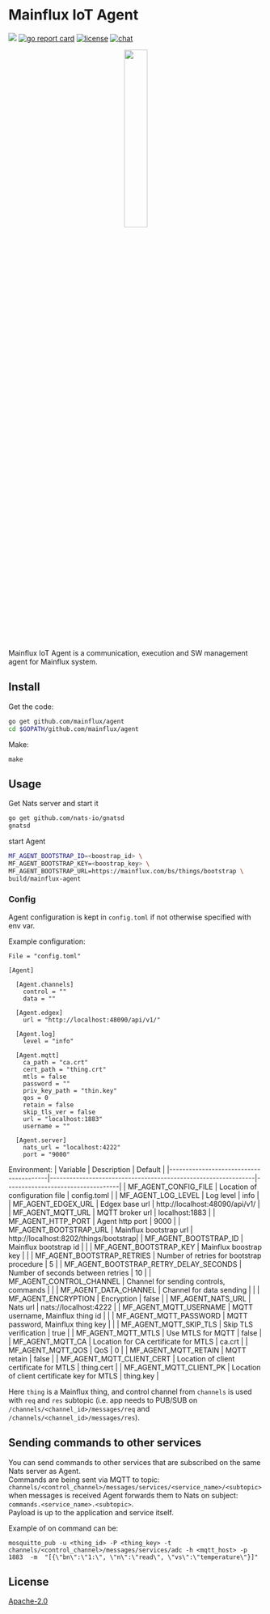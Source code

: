 # Mainflux IoT Agent

![](https://github.com/mainflux/agent/workflows/Go/badge.svg)
[![go report card][grc-badge]][grc-url]
[![license][license]](LICENSE)
[![chat][gitter-badge]][gitter]

<p align="center">
  <img width="30%" height="30%" src="./docs/img/agent.png">
</p>

Mainflux IoT Agent is a communication, execution and SW management agent for Mainflux system.

## Install
Get the code:

```bash
go get github.com/mainflux/agent
cd $GOPATH/github.com/mainflux/agent
```

Make:
```
make
```

## Usage
Get Nats server and start it
```bash
go get github.com/nats-io/gnatsd
gnatsd
```
start Agent
```bash
MF_AGENT_BOOTSTRAP_ID=<boostrap_id> \
MF_AGENT_BOOTSTRAP_KEY=<boostrap_key> \
MF_AGENT_BOOTSTRAP_URL=https://mainflux.com/bs/things/bootstrap \
build/mainflux-agent
```

### Config
Agent configuration is kept in `config.toml` if not otherwise specified with env var.

Example configuration:
```
File = "config.toml"

[Agent]

  [Agent.channels]
    control = ""
    data = ""

  [Agent.edgex]
    url = "http://localhost:48090/api/v1/"

  [Agent.log]
    level = "info"

  [Agent.mqtt]
    ca_path = "ca.crt"
    cert_path = "thing.crt"
    mtls = false
    password = ""
    priv_key_path = "thin.key"
    qos = 0
    retain = false
    skip_tls_ver = false
    url = "localhost:1883"
    username = ""

  [Agent.server]
    nats_url = "localhost:4222"
    port = "9000"

```

Environment:
| Variable                               | Description                                                   | Default                           |
|----------------------------------------|---------------------------------------------------------------|-----------------------------------|
|	MF_AGENT_CONFIG_FILE                   | Location of configuration file                                | config.toml                       |
|	MF_AGENT_LOG_LEVEL                     | Log level                                                     | info                              |
|	MF_AGENT_EDGEX_URL                     | Edgex base url                                                | http://localhost:48090/api/v1/    |
|	MF_AGENT_MQTT_URL                      | MQTT broker url                                               | localhost:1883                    |
|	MF_AGENT_HTTP_PORT                     | Agent http port                                               | 9000                              |
|	MF_AGENT_BOOTSTRAP_URL                 | Mainflux bootstrap url                                        | http://localhost:8202/things/bootstrap|
|	MF_AGENT_BOOTSTRAP_ID                  | Mainflux bootstrap id                                         |                                   |
|	MF_AGENT_BOOTSTRAP_KEY                 | Mainflux boostrap key                                         |                                   |
|	MF_AGENT_BOOTSTRAP_RETRIES             | Number of retries for bootstrap procedure                     | 5                                 |
|	MF_AGENT_BOOTSTRAP_RETRY_DELAY_SECONDS | Number of seconds between retries                             | 10                                |
|	MF_AGENT_CONTROL_CHANNEL               | Channel for sending controls, commands                        |                                   |
|	MF_AGENT_DATA_CHANNEL                  | Channel for data sending                                      |                                   |
|	MF_AGENT_ENCRYPTION                    | Encryption                                                    | false                             |
|	MF_AGENT_NATS_URL                      | Nats url                                                      | nats://localhost:4222             |
|	MF_AGENT_MQTT_USERNAME                 | MQTT username, Mainflux thing id                              |                                   |
|	MF_AGENT_MQTT_PASSWORD                 | MQTT password, Mainflux thing key                             |                                   |
|	MF_AGENT_MQTT_SKIP_TLS                 | Skip TLS verification                                         | true                              |
|	MF_AGENT_MQTT_MTLS                     | Use MTLS for MQTT                                             | false                             |
|	MF_AGENT_MQTT_CA                       | Location for CA certificate for MTLS                          | ca.crt                            |
|	MF_AGENT_MQTT_QOS                      | QoS                                                           | 0                                 |
|	MF_AGENT_MQTT_RETAIN                   | MQTT retain                                                   | false                             |
|	MF_AGENT_MQTT_CLIENT_CERT              | Location of client certificate for MTLS                       | thing.cert                        |
|	MF_AGENT_MQTT_CLIENT_PK                | Location of client certificate key for MTLS                   | thing.key                         |

Here `thing` is a Mainflux thing, and control channel from `channels` is used with `req` and `res` subtopic
(i.e. app needs to PUB/SUB on `/channels/<channel_id>/messages/req` and `/channels/<channel_id>/messages/res`).

## Sending commands to other services
You can send commands to other services that are subscribed on the same Nats server as Agent.  
Commands are being sent via MQTT to topic:   
`channels/<control_channel>/messages/services/<service_name>/<subtopic>`  
when messages is received Agent forwards them to Nats on subject:   
`commands.<service_name>.<subtopic>`.  
Payload is up to the application and service itself.

Example of on command can be:

```
mosquitto_pub -u <thing_id> -P <thing_key> -t channels/<control_channel>/messages/services/adc -h <mqtt_host> -p 1883  -m  "[{\"bn\":\"1:\", \"n\":\"read\", \"vs\":\"temperature\"}]"
```


## License

[Apache-2.0](LICENSE)

[grc-badge]: https://goreportcard.com/badge/github.com/mainflux/agent
[grc-url]: https://goreportcard.com/report/github.com/mainflux/agent
[docs]: http://mainflux.readthedocs.io
[gitter]: https://gitter.im/mainflux/mainflux?utm_source=badge&utm_medium=badge&utm_campaign=pr-badge&utm_content=badge
[gitter-badge]: https://badges.gitter.im/Join%20Chat.svg
[license]: https://img.shields.io/badge/license-Apache%20v2.0-blue.svg

